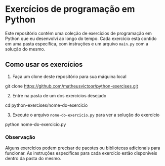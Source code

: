 # Exercícios de programação em Python

Este repositório contém uma coleção de exercícios de programação em Python que eu desenvolvi ao longo do tempo. Cada exercício está contido em uma pasta específica, com instruções e um arquivo `main.py` com a solução do mesmo.

## Como usar os exercícios

1. Faça um clone deste repositório para sua máquina local

git clone https://github.com/matheusvictoor/python-exercises.git


2. Entre na pasta de um dos exercícios desejado

cd python-exercises/nome-do-exercicio


3. Execute o arquivo `nome-do-exercicio.py` para ver a solução do exercício

python nome-do-exercicio.py


### Observação

Alguns exercícios podem precisar de pacotes ou bibliotecas adicionais para funcionar. As instruções específicas para cada exercício estão disponíveis dentro da pasta do mesmo.